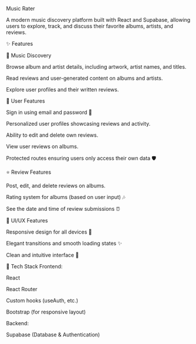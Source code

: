 Music Rater

A modern music discovery platform built with React and Supabase, allowing users to explore, track, and discuss their favorite albums, artists, and reviews.

✨ Features

🎵 Music Discovery

Browse album and artist details, including artwork, artist names, and titles.

Read reviews and user-generated content on albums and artists.

Explore user profiles and their written reviews.

👤 User Features

Sign in using email and password 🔐

Personalized user profiles showcasing reviews and activity.

Ability to edit and delete own reviews.

View user reviews on albums.

Protected routes ensuring users only access their own data 🛡️

⭐ Review Features

Post, edit, and delete reviews on albums.

Rating system for albums (based on user input) 🎶

See the date and time of review submissions ⏰

🎨 UI/UX Features

Responsive design for all devices 📱

Elegant transitions and smooth loading states ✨

Clean and intuitive interface 🎯

🚀 Tech Stack Frontend:

React

React Router

Custom hooks (useAuth, etc.)

Bootstrap (for responsive layout)



Backend:

Supabase (Database & Authentication)
